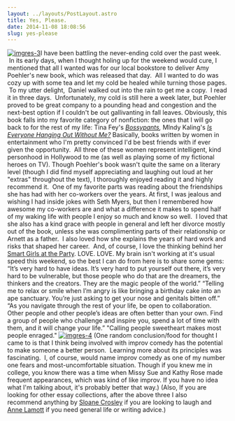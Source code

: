 ```yaml
---
layout: ../layouts/PostLayout.astro
title: Yes, Please. 
date: 2014-11-08 18:08:56
slug: yes-please
---
```


[![imgres-3](http://akindoflibrary.com/wp-content/uploads/2014/11/imgres-3.jpg)](http://akindoflibrary.com/wp-content/uploads/2014/11/imgres-3.jpg)I have been battling the never-ending cold over the past week.  In its early days, when I thought holing up for the weekend would cure, I mentioned that all I wanted was for our local bookstore to deliver Amy Poehler's new book, which was released that day.  All I wanted to do was cozy up with some tea and let my cold be healed while turning those pages.  To my utter delight,  Daniel walked out into the rain to get me a copy.  I read it in three days.  Unfortunately, my cold is still here a week later, but Poehler proved to be great company to a pounding head and congestion and the next-best option if I couldn't be out gallivanting in fall leaves. Obviously, this book falls into my favorite category of nonfiction: the ones that I will go back to for the rest of my life: Tina Fey's _[Bossypants](http://akindoflibrary.com/you-have-probably-read-this-by-now/),_ MIndy Kaling's [_Is Everyone Hanging Out Without Me?_](http://akindoflibrary.com/so-2012-began-in-the-best-city-in-the-world-with-a-best-friend-laughter-and-books-this-is-a-good-sign-i-think/) Basically, books written by women in entertainment who I'm pretty convinced I'd be best friends with if ever given the opportunity.  All three of these women represent intelligent, kind personhood in Hollywood to me (as well as playing some of my fictional heroes on TV). Though Poehler's book wasn't quite the same on a literary level (though I did find myself appreciating and laughing out loud at her "extras" throughout the text), I thoroughly enjoyed reading it and highly recommend it.  One of my favorite parts was reading about the friendships she has had with her co-workers over the years. At first, I was jealous and wishing I had inside jokes with Seth Myers, but then I remembered how awesome my co-workers are and what a difference it makes to spend half of my waking life with people I enjoy so much and know so well.  I loved that she also has a kind grace with people in general and left her divorce mostly out of the book, unless she was complimenting parts of their relationship or Arnett as a father.  I also loved how she explains the years of hard work and risks that shaped her career.  And, of course, I love the thinking behind her [Smart Girls at the Party](http://amysmartgirls.com/). LOVE. LOVE. My brain isn't working at it's usual speed this weekend, so the best I can do from here is to share some gems: “It’s very hard to have ideas. It’s very hard to put yourself out there, it’s very hard to be vulnerable, but those people who do that are the dreamers, the thinkers and the creators. They are the magic people of the world.” “Telling me to relax or smile when I’m angry is like bringing a birthday cake into an ape sanctuary. You’re just asking to get your nose and genitals bitten off.” “As you navigate through the rest of your life, be open to collaboration. Other people and other people’s ideas are often better than your own. Find a group of people who challenge and inspire you, spend a lot of time with them, and it will change your life.” "Calling people sweetheart makes most people enraged." [![imgres-4](http://akindoflibrary.com/wp-content/uploads/2014/11/imgres-4.jpg)](http://akindoflibrary.com/wp-content/uploads/2014/11/imgres-4.jpg) (One random conclusion/food for thought I came to is that I think being involved with improv comedy has the potential to make someone a better person.  Learning more about its principles was fascinating.  I, of course, would name improv comedy as one of my number one fears and most-uncomfortable situation. Though if you knew me in college, you know there was a time when Missy Sue and Kathy Rose made frequent appearances, which was kind of like improv. If you have no idea what I'm talking about, it's probably better that way.) (Also, If you are looking for other essay collections, after the above three I also recommend anything by [Sloane Crosley](http://akindoflibrary.com/short-recommendation/) if you are looking to laugh and [Anne Lamott](http://akindoflibrary.com/help-thanks-wow/) if you need general life or writing advice.)